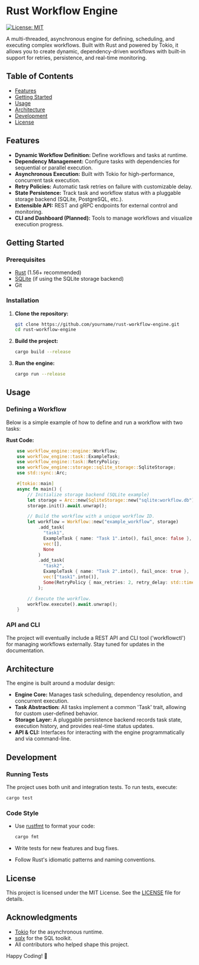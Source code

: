 # Rust Workflow Engine

[![License: MIT](https://img.shields.io/badge/License-MIT-yellow.svg)](LICENSE)

A multi-threaded, asynchronous engine for defining, scheduling, and executing complex workflows. Built with Rust and powered by Tokio, it allows you to create dynamic, dependency-driven workflows with built-in support for retries, persistence, and real-time monitoring.

## Table of Contents

- [Features](#features)
- [Getting Started](#getting-started)
- [Usage](#usage)
- [Architecture](#architecture)
- [Development](#development)
- [License](#license)

## Features

- **Dynamic Workflow Definition:** Define workflows and tasks at runtime.
- **Dependency Management:** Configure tasks with dependencies for sequential or parallel execution.
- **Asynchronous Execution:** Built with Tokio for high-performance, concurrent task execution.
- **Retry Policies:** Automatic task retries on failure with customizable delay.
- **State Persistence:** Track task and workflow status with a pluggable storage backend (SQLite, PostgreSQL, etc.).
- **Extensible API:** REST and gRPC endpoints for external control and monitoring.
- **CLI and Dashboard (Planned):** Tools to manage workflows and visualize execution progress.

## Getting Started

### Prerequisites

- [Rust](https://www.rust-lang.org/tools/install) (1.56+ recommended)
- [SQLite](https://www.sqlite.org/index.html) (if using the SQLite storage backend)
- Git

### Installation

1. **Clone the repository:**

   ```sh
   git clone https://github.com/yourname/rust-workflow-engine.git
   cd rust-workflow-engine
   ```

2. **Build the project:**

   ```sh
   cargo build --release
   ```

3. **Run the engine:**

   ```sh
   cargo run --release
   ```

## Usage

### Defining a Workflow

Below is a simple example of how to define and run a workflow with two tasks:

**Rust Code:**

```rust
    use workflow_engine::engine::Workflow;
    use workflow_engine::task::ExampleTask;
    use workflow_engine::task::RetryPolicy;
    use workflow_engine::storage::sqlite_storage::SqliteStorage;
    use std::sync::Arc;

    #[tokio::main]
    async fn main() {
        // Initialize storage backend (SQLite example)
        let storage = Arc::new(SqliteStorage::new("sqlite:workflow.db").await.unwrap());
        storage.init().await.unwrap();

        // Build the workflow with a unique workflow ID.
        let workflow = Workflow::new("example_workflow", storage)
            .add_task(
              "task1",
              ExampleTask { name: "Task 1".into(), fail_once: false },
              vec![],
              None
            )
            .add_task(
              "task2",
              ExampleTask { name: "Task 2".into(), fail_once: true },
              vec!["task1".into()],
              Some(RetryPolicy { max_retries: 2, retry_delay: std::time::Duration::from_secs(2) })
            );

        // Execute the workflow.
        workflow.execute().await.unwrap();
    }
```

### API and CLI

The project will eventually include a REST API and CLI tool ('workflowctl') for managing workflows externally. Stay tuned for updates in the documentation.

## Architecture

The engine is built around a modular design:

- **Engine Core:** Manages task scheduling, dependency resolution, and concurrent execution.
- **Task Abstraction:** All tasks implement a common 'Task' trait, allowing for custom user-defined behavior.
- **Storage Layer:** A pluggable persistence backend records task state, execution history, and provides real-time status updates.
- **API & CLI:** Interfaces for interacting with the engine programmatically and via command-line.

## Development

### Running Tests

The project uses both unit and integration tests. To run tests, execute:

```sh
cargo test
```

### Code Style

- Use [rustfmt](https://github.com/rust-lang/rustfmt) to format your code:

  ```sh
  cargo fmt
  ```

- Write tests for new features and bug fixes.
- Follow Rust's idiomatic patterns and naming conventions.

## License

This project is licensed under the MIT License. See the [LICENSE](LICENSE) file for details.

## Acknowledgments

- [Tokio](https://tokio.rs/) for the asynchronous runtime.
- [sqlx](https://github.com/launchbadge/sqlx) for the SQL toolkit.
- All contributors who helped shape this project.

Happy Coding! 🚀

